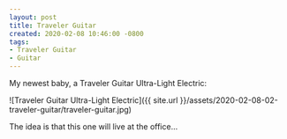 ```yaml
---
layout: post
title: Traveler Guitar
created: 2020-02-08 10:46:00 -0800
tags:
- Traveler Guitar
- Guitar
---
```

My newest baby, a Traveler Guitar Ultra-Light Electric:

![Traveler Guitar Ultra-Light Electric]({{ site.url }}/assets/2020-02-08-02-traveler-guitar/traveler-guitar.jpg)

The idea is that this one will live at the office...
